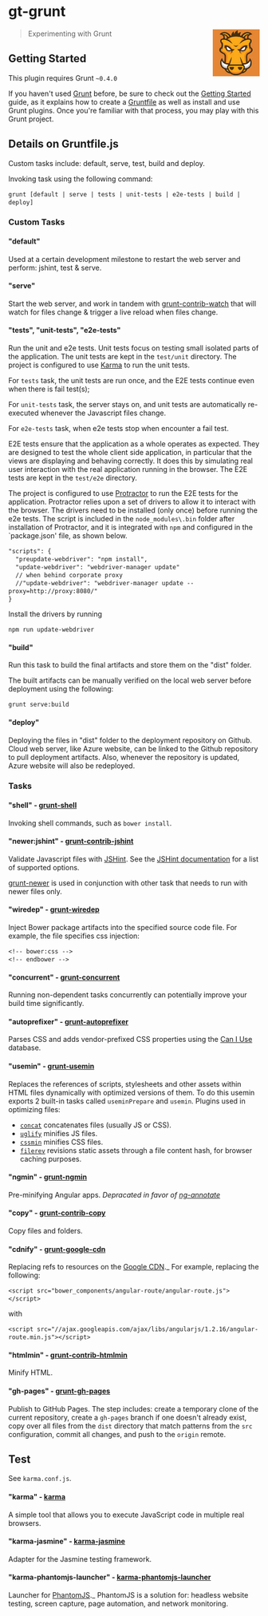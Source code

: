 # gt-grunt

<img align="right" width="94" src="https://github.com/gthendean/gt-grunt/blob/master/grunt.jpg" title="Grunt - Courtesy of 5log.jp">

> Experimenting with Grunt

## Getting Started
This plugin requires Grunt `~0.4.0`

If you haven't used [Grunt](http://gruntjs.com/) before, be sure to check out the [Getting Started](http://gruntjs.com/getting-started) guide, as it explains how to create a [Gruntfile](http://gruntjs.com/sample-gruntfile) as well as install and use Grunt plugins. Once you're familiar with that process, you may play with this Grunt project.

## Details on Gruntfile.js

Custom tasks include: default, serve, test, build and deploy.

Invoking task using the following command:
```shell
grunt [default | serve | tests | unit-tests | e2e-tests | build | deploy]
```

### Custom Tasks

#### "default"
Used at a certain development milestone to restart the web server and perform: jshint, test & serve. 

#### "serve"
Start the web server, and work in tandem with [grunt-contrib-watch](https://github.com/gruntjs/grunt-contrib-watch) that will
watch for files change & trigger a live reload when files change. 

#### "tests", "unit-tests", "e2e-tests"
Run the unit and e2e tests.
Unit tests focus on testing small isolated parts of the application.
The unit tests are kept in the `test/unit` directory.
The project is configured to use [Karma](https://github.com/karma-runner/karma) to run the unit tests.

For `tests` task, the unit tests are run once, and the E2E tests continue even when there is fail test(s);

For `unit-tests` task, the server stays on, and unit tests are automatically re-executed whenever the Javascript files change.

For `e2e-tests` task, when e2e tests stop when encounter a fail test.

E2E tests ensure that the application as a whole operates as expected.
They are designed to test the whole client side application,
in particular that the views are displaying and behaving correctly.
It does this by simulating real user interaction with the real application running in the browser.
The E2E tests are kept in the `test/e2e` directory.

The project is configured to use [Protractor](https://github.com/angular/protractor) to run the E2E tests for the application.
Protractor relies upon a set of drivers to allow it to interact with the browser.
The drivers need to be installed (only once) before running the e2e tests. 
The script is included in the `node_modules\.bin` folder after installation of Protractor, and
it is integrated with `npm` and configured in the `package.json' file, as shown below.

```shell
"scripts": {
  "preupdate-webdriver": "npm install",
  "update-webdriver": "webdriver-manager update"
  // when behind corporate proxy
  //"update-webdriver": "webdriver-manager update --proxy=http://proxy:8080/"
}
```

Install the drivers by running
```shell
npm run update-webdriver
```

#### "build"
Run this task to build the final artifacts and store them on the "dist" folder.

The built artifacts can be manually verified on the local web server before deployment using the following:
```shell
grunt serve:build
```

#### "deploy"
Deploying the files in "dist" folder to the deployment repository on Github.
Cloud web server, like Azure website, can be linked to the Github repository to pull deployment artifacts.
Also, whenever the repository is updated, Azure website will also be redeployed.

### Tasks

#### "shell" - [grunt-shell](https://github.com/sindresorhus/grunt-shell)
Invoking shell commands, such as `bower install`.

#### "newer:jshint" - [grunt-contrib-jshint](https://github.com/gruntjs/grunt-contrib-jshint)
Validate Javascript files with [JSHint](http://wwww.jshint.com).
See the [JSHint documentation](http://www.jshint.com/docs/) for a list of supported options.

[grunt-newer](https://github.com/tschaub/grunt-newer) is used in conjunction with other task that needs to run with newer files only.

#### "wiredep" - [grunt-wiredep](https://github.com/stephenplusplus/grunt-wiredep)
Inject Bower package artifacts into the specified source code file. For example, the file specifies css injection:
```shell
<!-- bower:css -->
<!-- endbower -->
```

#### "concurrent" - [grunt-concurrent](https://github.com/tschaub/grunt-gh-pages)
Running non-dependent tasks concurrently can potentially improve your build time significantly. 

#### "autoprefixer" - [grunt-autoprefixer](https://github.com/nDmitry/grunt-autoprefixer)
Parses CSS and adds vendor-prefixed CSS properties using the [Can I Use](http://caniuse.com/) database.

#### "usemin" - [grunt-usemin](https://github.com/yeoman/grunt-usemin)
Replaces the references of scripts, stylesheets and other assets within HTML files dynamically with optimized versions of them.
To do this usemin exports 2 built-in tasks called `useminPrepare` and `usemin`. Plugins used in optimizing files:
* [`concat`](https://github.com/gruntjs/grunt-contrib-concat) concatenates files (usually JS or CSS).
* [`uglify`](https://github.com/gruntjs/grunt-contrib-uglify) minifies JS files.
* [`cssmin`](https://github.com/gruntjs/grunt-contrib-cssmin) minifies CSS files.
* [`filerev`](https://github.com/yeoman/grunt-filerev) revisions static assets through a file content hash, for browser caching purposes.

#### "ngmin" - [grunt-ngmin](https://github.com/btford/grunt-ngmin)
Pre-minifying Angular apps.
*Depracated in favor of [ng-annotate](https://github.com/olov/ng-annotate)*

#### "copy" - [grunt-contrib-copy](https://github.com/gruntjs/grunt-contrib-copy)
Copy files and folders.

#### "cdnify" - [grunt-google-cdn](https://github.com/btford/grunt-google-cdn)
Replacing refs to resources on the [Google CDN](https://developers.google.com/speed/libraries/devguide)._
For example, replacing the following:
```shell
<script src="bower_components/angular-route/angular-route.js"></script>
```
with
```shell
<script src="//ajax.googleapis.com/ajax/libs/angularjs/1.2.16/angular-route.min.js"></script>
```

#### "htmlmin" - [grunt-contrib-htmlmin](https://github.com/gruntjs/grunt-contrib-htmlmin)
Minify HTML.

#### "gh-pages" - [grunt-gh-pages](https://github.com/tschaub/grunt-gh-pages)
Publish to GitHub Pages. The step includes: create a temporary clone of the current repository,
create a `gh-pages` branch if one doesn't already exist, 
copy over all files from the `dist` directory that match patterns from the `src` configuration,
commit all changes, and push to the `origin` remote.

## Test
See `karma.conf.js`.

#### "karma" - [karma](https://github.com/karma-runner/karma)
A simple tool that allows you to execute JavaScript code in multiple real browsers.

#### "karma-jasmine" - [karma-jasmine](https://github.com/karma-runner/karma-jasmine)
Adapter for the Jasmine testing framework.

#### "karma-phantomjs-launcher" - [karma-phantomjs-launcher](https://github.com/karma-runner/karma-phantomjs-launcher)
Launcher for [PhantomJS](http://phantomjs.org/)._
PhantomJS is a solution for: headless website testing, screen capture, page automation, and network monitoring.

